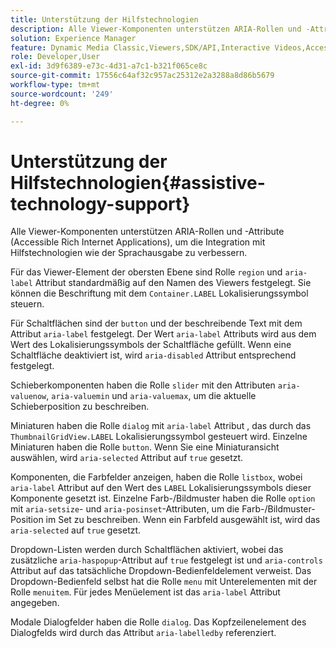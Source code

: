 ```yaml
---
title: Unterstützung der Hilfstechnologien
description: Alle Viewer-Komponenten unterstützen ARIA-Rollen und -Attribute (Accessible Rich Internet Applications), um die Integration mit Hilfstechnologien wie der Sprachausgabe zu verbessern.
solution: Experience Manager
feature: Dynamic Media Classic,Viewers,SDK/API,Interactive Videos,Accessibility
role: Developer,User
exl-id: 3d9f6389-e73c-4d31-a7c1-b321f065ce8c
source-git-commit: 17556c64af32c957ac25312e2a3288a8d86b5679
workflow-type: tm+mt
source-wordcount: '249'
ht-degree: 0%

---
```


# Unterstützung der Hilfstechnologien{#assistive-technology-support}

Alle Viewer-Komponenten unterstützen ARIA-Rollen und -Attribute (Accessible Rich Internet Applications), um die Integration mit Hilfstechnologien wie der Sprachausgabe zu verbessern.

Für das Viewer-Element der obersten Ebene sind Rolle `region` und `aria-label` Attribut standardmäßig auf den Namen des Viewers festgelegt. Sie können die Beschriftung mit dem `Container.LABEL` Lokalisierungssymbol steuern.

Für Schaltflächen sind der `button` und der beschreibende Text mit dem Attribut `aria-label` festgelegt. Der Wert `aria-label` Attributs wird aus dem Wert des Lokalisierungssymbols der Schaltfläche gefüllt. Wenn eine Schaltfläche deaktiviert ist, wird `aria-disabled` Attribut entsprechend festgelegt.

Schieberkomponenten haben die Rolle `slider` mit den Attributen `aria-valuenow`, `aria-valuemin` und `aria-valuemax`, um die aktuelle Schieberposition zu beschreiben.

Miniaturen haben die Rolle `dialog` mit `aria-label` Attribut , das durch das `ThumbnailGridView.LABEL` Lokalisierungssymbol gesteuert wird. Einzelne Miniaturen haben die Rolle `button`. Wenn Sie eine Miniaturansicht auswählen, wird `aria-selected` Attribut auf `true` gesetzt.

Komponenten, die Farbfelder anzeigen, haben die Rolle `listbox`, wobei `aria-label` Attribut auf den Wert des `LABEL` Lokalisierungssymbols dieser Komponente gesetzt ist. Einzelne Farb-/Bildmuster haben die Rolle `option` mit `aria-setsize`- und `aria-posinset`-Attributen, um die Farb-/Bildmuster-Position im Set zu beschreiben. Wenn ein Farbfeld ausgewählt ist, wird das `aria-selected` auf `true` gesetzt.

Dropdown-Listen werden durch Schaltflächen aktiviert, wobei das zusätzliche `aria-haspopup`-Attribut auf `true` festgelegt ist und `aria-controls` Attribut auf das tatsächliche Dropdown-Bedienfeldelement verweist. Das Dropdown-Bedienfeld selbst hat die Rolle `menu` mit Unterelementen mit der Rolle `menuitem`. Für jedes Menüelement ist das `aria-label` Attribut angegeben.

Modale Dialogfelder haben die Rolle `dialog`. Das Kopfzeilenelement des Dialogfelds wird durch das Attribut `aria-labelledby` referenziert.

